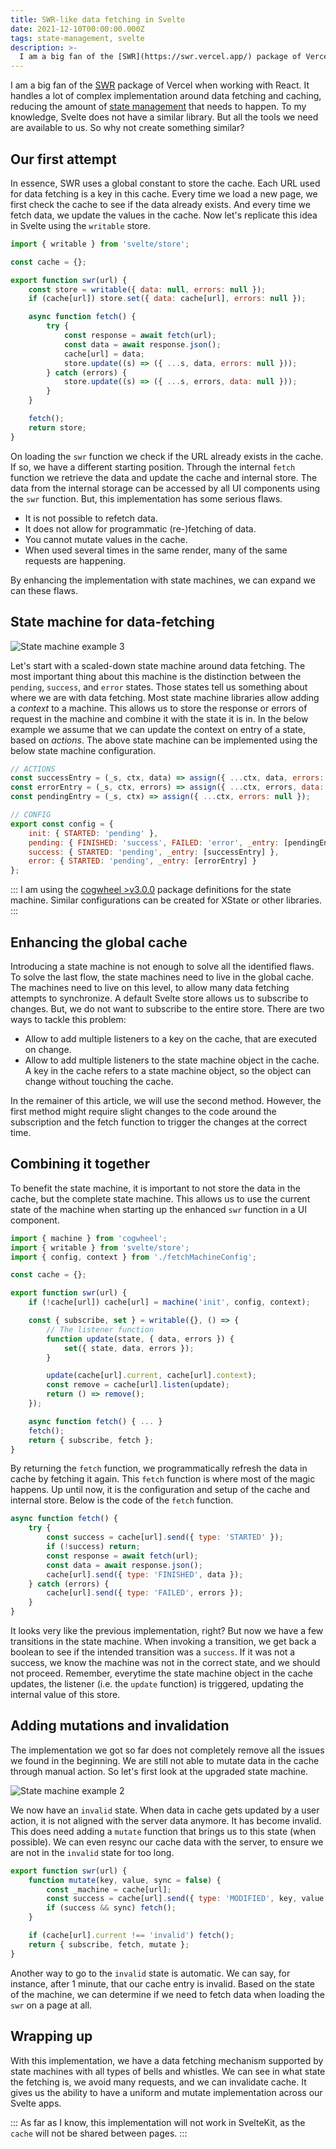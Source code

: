 ```yaml
---
title: SWR-like data fetching in Svelte
date: 2021-12-10T00:00:00.000Z
tags: state-management, svelte
description: >-
  I am a big fan of the [SWR](https://swr.vercel.app/) package of Vercel. Let's see how to implement something similar in Svelte.
---
```


I am a big fan of the [SWR](https://swr.vercel.app/) package of Vercel when working with React. It handles a lot of complex implementation around data fetching and caching, reducing the amount of [state management](/writing/state-management) that needs to happen. To my knowledge, Svelte does not have a similar library. But all the tools we need are available to us. So why not create something similar?

## Our first attempt

In essence, SWR uses a global constant to store the cache. Each URL used for data fetching is a key in this cache. Every time we load a new page, we first check the cache to see if the data already exists. And every time we fetch data, we update the values in the cache. Now let's replicate this idea in Svelte using the `writable` store.

```js
import { writable } from 'svelte/store';

const cache = {};

export function swr(url) {
	const store = writable({ data: null, errors: null });
	if (cache[url]) store.set({ data: cache[url], errors: null });

	async function fetch() {
		try {
			const response = await fetch(url);
			const data = await response.json();
			cache[url] = data;
			store.update((s) => ({ ...s, data, errors: null }));
		} catch (errors) {
			store.update((s) => ({ ...s, errors, data: null }));
		}
	}

	fetch();
	return store;
}
```

On loading the `swr` function we check if the URL already exists in the cache. If so, we have a different starting position. Through the internal `fetch` function we retrieve the data and update the cache and internal store. The data from the internal storage can be accessed by all UI components using the `swr` function. But, this implementation has some serious flaws.

- It is not possible to refetch data.
- It does not allow for programmatic (re-)fetching of data.
- You cannot mutate values in the cache.
- When used several times in the same render, many of the same requests are happening.

By enhancing the implementation with state machines, we can expand we can these flaws.

## State machine for data-fetching

![State machine example 3](/img/state-machine-3.png)

Let's start with a scaled-down state machine around data fetching. The most important thing about this machine is the distinction between the `pending`, `success`, and `error` states. Those states tell us something about where we are with data fetching. Most state machine libraries allow adding a _context_ to a machine. This allows us to store the response or errors of request in the machine and combine it with the state it is in. In the below example we assume that we can update the context on entry of a state, based on _actions_. The above state machine can be implemented using the below state machine configuration.

```js
// ACTIONS
const successEntry = (_s, ctx, data) => assign({ ...ctx, data, errors: null });
const errorEntry = (_s, ctx, errors) => assign({ ...ctx, errors, data: null });
const pendingEntry = (_s, ctx) => assign({ ...ctx, errors: null });

// CONFIG
export const config = {
	init: { STARTED: 'pending' },
	pending: { FINISHED: 'success', FAILED: 'error', _entry: [pendingEntry] },
	success: { STARTED: 'pending', _entry: [successEntry] },
	error: { STARTED: 'pending', _entry: [errorEntry] }
};
```

:::
I am using the [cogwheel >v3.0.0](https://github.com/kevtiq/cogwheel) package definitions for the state machine. Similar configurations can be created for XState or other libraries.
:::

## Enhancing the global cache

Introducing a state machine is not enough to solve all the identified flaws. To solve the last flow, the state machines need to live in the global cache. The machines need to live on this level, to allow many data fetching attempts to synchronize. A default Svelte store allows us to subscribe to changes. But, we do not want to subscribe to the entire store. There are two ways to tackle this problem:

- Allow to add multiple listeners to a key on the cache, that are executed on change.
- Allow to add multiple listeners to the state machine object in the cache. A key in the cache refers to a state machine object, so the object can change without touching the cache.

In the remainer of this article, we will use the second method. However, the first method might require slight changes to the code around the subscription and the fetch function to trigger the changes at the correct time.

## Combining it together

To benefit the state machine, it is important to not store the data in the cache, but the complete state machine. This allows us to use the current state of the machine when starting up the enhanced `swr` function in a UI component.

```js
import { machine } from 'cogwheel';
import { writable } from 'svelte/store';
import { config, context } from './fetchMachineConfig';

const cache = {};

export function swr(url) {
	if (!cache[url]) cache[url] = machine('init', config, context);

	const { subscribe, set } = writable({}, () => {
		// The listener function
		function update(state, { data, errors }) {
			set({ state, data, errors });
		}

		update(cache[url].current, cache[url].context);
		const remove = cache[url].listen(update);
		return () => remove();
	});

	async function fetch() { ... }
	fetch();
	return { subscribe, fetch };
}
```

By returning the `fetch` function, we programmatically refresh the data in cache by fetching it again. This `fetch` function is where most of the magic happens. Up until now, it is the configuration and setup of the cache and internal store. Below is the code of the `fetch` function.

```js
async function fetch() {
	try {
		const success = cache[url].send({ type: 'STARTED' });
		if (!success) return;
		const response = await fetch(url);
		const data = await response.json();
		cache[url].send({ type: 'FINISHED', data });
	} catch (errors) {
		cache[url].send({ type: 'FAILED', errors });
	}
}
```

It looks very like the previous implementation, right? But now we have a few transitions in the state machine. When invoking a transition, we get back a boolean to see if the intended transition was a `success`. If it was not a success, we know the machine was not in the correct state, and we should not proceed. Remember, everytime the state machine object in the cache updates, the listener (i.e. the `update` function) is triggered, updating the internal value of this store.

## Adding mutations and invalidation

The implementation we got so far does not completely remove all the issues we found in the beginning. We are still not able to mutate data in the cache through manual action. So let's first look at the upgraded state machine.

![State machine example 2](/img/state-machine-2.png)

We now have an `invalid` state. When data in cache gets updated by a user action, it is not aligned with the server data anymore. It has become invalid. This does need adding a `mutate` function that brings us to this state (when possible). We can even resync our cache data with the server, to ensure we are not in the `invalid` state for too long.

```js
export function swr(url) {
	function mutate(key, value, sync = false) {
		const _machine = cache[url];
		const success = cache[url].send({ type: 'MODIFIED', key, value });
		if (success && sync) fetch();
	}

	if (cache[url].current !== 'invalid') fetch();
	return { subscribe, fetch, mutate };
}
```

Another way to go to the `invalid` state is automatic. We can say, for instance, after 1 minute, that our cache entry is invalid. Based on the state of the machine, we can determine if we need to fetch data when loading the `swr` on a page at all.

## Wrapping up

With this implementation, we have a data fetching mechanism supported by state machines with all types of bells and whistles. We can see in what state the fetching is, we avoid many requests, and we can invalidate cache. It gives us the ability to have a uniform and mutate implementation across our Svelte apps.

:::
As far as I know, this implementation will not work in SvelteKit, as the `cache` will not be shared between pages.
:::
